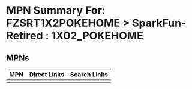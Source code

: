 



# MPN Summary For: FZSRT1X2POKEHOME > SparkFun-Retired : 1X02_POKEHOME

## MPNs
  

|MPN|Direct Links|Search Links|
| :--- | :--- | :--- |
||||
